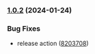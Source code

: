 ### [1.0.2](https://github.com/unleftie/ansible-role-zsh/compare/v1.0.1...v1.0.2) (2024-01-24)


### Bug Fixes

* release action ([8203708](https://github.com/unleftie/ansible-role-zsh/commit/820370847190c48c41a85f339732e2eb974bd2ff))
